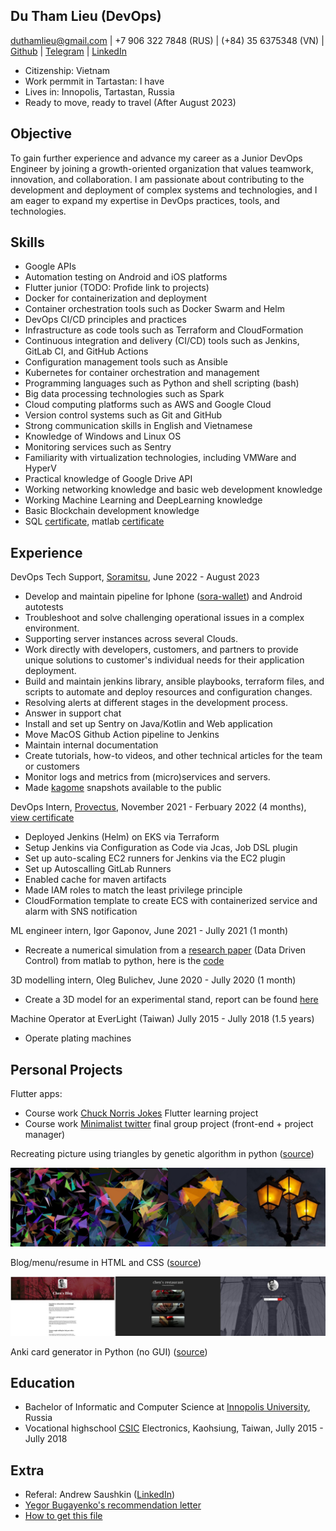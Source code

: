 ## Du Tham Lieu (DevOps)

duthamlieu@gmail.com | +7 906 322 7848 (RUS) | (+84) 35 6375348 (VN) | [Github](https://github.com/pierrepicaud) | [Telegram](https://t.me/fluorescent_axolotl) | [LinkedIn](https://www.linkedin.com/in/duthamlieu/)


- Citizenship: Vietnam
- Work permmit in Tartastan: I have
- Lives in: Innopolis, Tartastan, Russia	
- Ready to move, ready to travel (After August 2023)

## Objective
To gain further experience and advance my career as a Junior DevOps Engineer by joining a growth-oriented organization that values teamwork, innovation, and collaboration. I am passionate about contributing to the development and deployment of complex systems and technologies, and I am eager to expand my expertise in DevOps practices, tools, and technologies.

## Skills
- Google APIs
- Automation testing on Android and iOS platforms
- Flutter junior (TODO: Profide link to projects)
- Docker for containerization and deployment
- Container orchestration tools such as Docker Swarm and Helm
- DevOps CI/CD principles and practices
- Infrastructure as code tools such as Terraform and CloudFormation
- Continuous integration and delivery (CI/CD) tools such as Jenkins, GitLab CI, and GitHub Actions
- Configuration management tools such as Ansible
- Kubernetes for container orchestration and management
- Programming languages such as Python and shell scripting (bash)
- Big data processing technologies such as Spark
- Cloud computing platforms such as AWS and Google Cloud
- Version control systems such as Git and GitHub
- Strong communication skills in English and Vietnamese
- Knowledge of Windows and Linux OS
- Monitoring services such as Sentry
- Familiarity with virtualization technologies, including VMWare and HyperV
- Practical knowledge of Google Drive API
- Working networking knowledge and basic web development knowledge
- Working Machine Learning and DeepLearning knowledge
- Basic Blockchain development knowledge
- SQL [certificate](./_resources/sql.md), matlab [certificate](./_resources/matlab.md)

## Experience

DevOps Tech Support, [Soramitsu](https://soramitsu.co.jp/), June 2022 - August 2023
- Develop and maintain pipeline for Iphone ([sora-wallet](https://github.com/sora-xor/sora2-passport-appium-tests)) and Android autotests
- Troubleshoot and solve challenging operational issues in a complex environment.
- Supporting server instances across several Clouds.
- Work directly with developers, customers, and partners to provide unique solutions to customer's individual needs for their application deployment.
- Build and maintain jenkins library, ansible playbooks, terraform files, and scripts to automate and deploy resources and configuration changes.
- Resolving alerts at different stages in the development process.
- Answer in support chat
- Install and set up Sentry on Java/Kotlin and Web application
- Move MacOS Github Action pipeline to Jenkins
- Maintain internal documentation
- Create tutorials, how-to videos, and other technical articles for the team or customers
- Monitor logs and metrics from (micro)services and servers.
- Made [kagome](https://github.com/soramitsu/kagome) snapshots available to the public

DevOps Intern, [Provectus](https://provectus.com/), November 2021 - Ferbuary 2022 (4 months), [view certificate](./_resources/devops.md)
- Deployed Jenkins (Helm) on EKS via Terraform
- Setup Jenkins via Configuration as Code via Jcas, Job DSL plugin
- Set up auto-scaling EC2 runners for Jenkins via the EC2 plugin
- Set up Autoscalling GitLab Runners
- Enabled cache for maven artifacts
- Made IAM roles to match the least privilege principle
- CloudFormation template to create ECS with containerized service and alarm with SNS notification


ML engineer intern, Igor Gaponov, June 2021 - Jully 2021 (1 month)
- Recreate a numerical simulation from a [research paper](https://arxiv.org/pdf/1611.03537.pdf) (Data Driven Control) from matlab to python, here is the [code](https://colab.research.google.com/drive/1MluMRif3-vMQV137lyqEi-uxBpX2NzRE?usp=sharing)

3D modelling intern, Oleg Bulichev, June 2020 - Jully 2020 (1 month)
- Create a 3D model for an experimental stand, report can be found [here](https://htmlpreview.github.io/?https://github.com/pierrepicaud/resume/blob/main/experimental_stand/intership_report.html)

Machine Operator at EverLight (Taiwan) Jully 2015 - Jully 2018 (1.5 years)
- Operate plating machines

## Personal Projects
Flutter apps:
- Course work [Chuck Norris Jokes](https://github.com/pierrepicaud/flutter_apps/tree/main/chuck_norris_jokes2) Flutter learning project
- Course work [Minimalist twitter](https://github.com/pierrepicaud/einstein) final group project (front-end + project manager)

Recreating picture using triangles by genetic algorithm in python ([source](https://github.com/pierrepicaud/recreate_images_from_triangle))

![triangles.jpeg](./_resources/triangles.jpeg)


Blog/menu/resume in HTML and CSS ([source](https://github.com/pierrepicaud/coding_playground/tree/main/web/toy_projects))


![websites.jpg](./_resources/websites.jpg)




Anki card generator in Python (no GUI) ([source](https://github.com/pierrepicaud/coding_playground/tree/main/python/anki_mental_math_generator))

## Education
- Bachelor of Informatic and Computer Science at [Innopolis University](https://innopolis.university/en/), Russia
- Vocational highschool [CSIC](https://www.csic.khc.edu.tw/website/csic_EN/index.htm) Electronics, Kaohsiung, Taiwan, Jully 2015 - Jully 2018

## Extra
- Referal: Andrew Saushkin ([LinkedIn](https://www.linkedin.com/in/andrew-saushkin/))
- [Yegor Bugayenko's recommendation letter](https://www.yegor256.com/2021/12/01/teaching.html)
- [How to get this file](https://superuser.com/a/722374)

